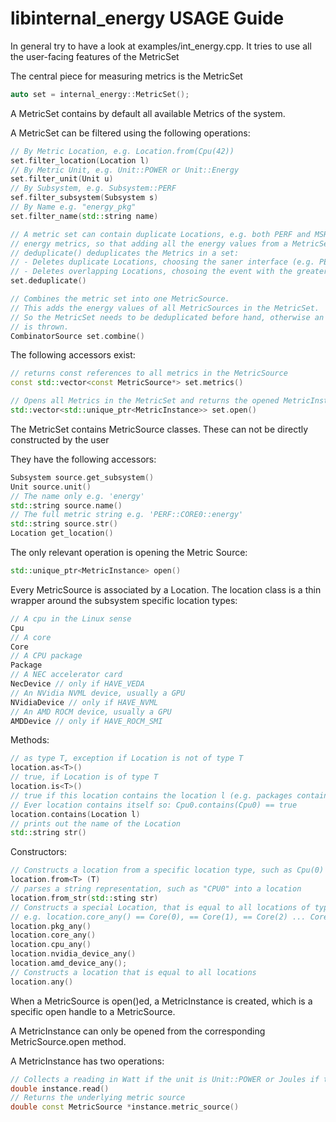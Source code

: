 # libinternal_energy USAGE Guide


In general try to have a look at examples/int_energy.cpp. It tries to use all the
user-facing features of the MetricSet

The central piece for measuring metrics is the MetricSet


```cpp
auto set = internal_energy::MetricSet();
```

A MetricSet contains by default all available Metrics of the system.

A MetricSet can be filtered using the following operations:

```cpp
// By Metric Location, e.g. Location.from(Cpu(42))
set.filter_location(Location l)
// By Metric Unit, e.g. Unit::POWER or Unit::Energy
set.filter_unit(Unit u)
// By Subsystem, e.g. Subsystem::PERF
sef.filter_subsystem(Subsystem s)
// By Name e.g. "energy_pkg"
set.filter_name(std::string name)
```

```cpp
// A metric set can contain duplicate Locations, e.g. both PERF and MSR and Core(0)
// energy metrics, so that adding all the energy values from a MetricSet is not sound.
// deduplicate() deduplicates the Metrics in a set:
// - Deletes duplicate Locations, choosing the saner interface (e.g. PERF CORE0 over MSR CORE0)
// - Deletes overlapping Locations, chosoing the event with the greater coverage e.g. (PKG0 contains CORE0, so PKG0 is chosen over CORE0
set.deduplicate()
```

```cpp
// Combines the metric set into one MetricSource.
// This adds the energy values of all MetricSources in the MetricSet.
// So the MetricSet needs to be deduplicated before hand, otherwise an exception
// is thrown.
CombinatorSource set.combine()
```

The following accessors exist:

```cpp
// returns const references to all metrics in the MetricSource
const std::vector<const MetricSource*> set.metrics()
```

```cpp
// Opens all Metrics in the MetricSet and returns the opened MetricInstance's
std::vector<std::unique_ptr<MetricInstance>> set.open()
```

The MetricSet contains MetricSource classes. These can not be directly constructed by the user

They have the following accessors:

```cpp
Subsystem source.get_subsystem()
Unit source.unit()
// The name only e.g. 'energy'
std::string source.name()
// The full metric string e.g. 'PERF::CORE0::energy'
std::string source.str()
Location get_location()
```

The only relevant operation is opening the Metric Source:

```cpp
std::unique_ptr<MetricInstance> open()
```

Every MetricSource is associated by a Location. The location class is a thin wrapper around the subsystem specific location types:

```cpp
// A cpu in the Linux sense 
Cpu
// A core
Core
// A CPU package
Package
// A NEC accelerator card
NecDevice // only if HAVE_VEDA
// An NVidia NVML device, usually a GPU
NVidiaDevice // only if HAVE_NVML
// An AMD ROCM device, usually a GPU
AMDDevice // only if HAVE_ROCM_SMI
```

Methods:
```cpp
// as type T, exception if Location is not of type T
location.as<T>()
// true, if Location is of type T
location.is<T>()
// true if this location contains the location l (e.g. packages contain cores).
// Ever location contains itself so: Cpu0.contains(Cpu0) == true
location.contains(Location l)
// prints out the name of the Location 
std::string str()
```

Constructors:
```cpp
// Constructs a location from a specific location type, such as Cpu(0)
location.from<T> (T)
// parses a string representation, such as "CPU0" into a location
location.from_str(std::sting str)
// Constructs a special Location, that is equal to all locations of type t
// e.g. location.core_any() == Core(0), == Core(1), == Core(2) ... Core(N)
location.pkg_any()
location.core_any()
location.cpu_any()
location.nvidia_device_any()
location.amd_device_any();
// Constructs a location that is equal to all locations
location.any()
```

When a MetricSource is open()ed, a MetricInstance is created, which is a specific open handle to a MetricSource.

A MetricInstance can only be opened from the corresponding MetricSource.open method.

A MetricInstance has two operations:

```cpp
// Collects a reading in Watt if the unit is Unit::POWER or Joules if the unit is Unit::ENERGY
double instance.read()
// Returns the underlying metric source
double const MetricSource *instance.metric_source()
```
